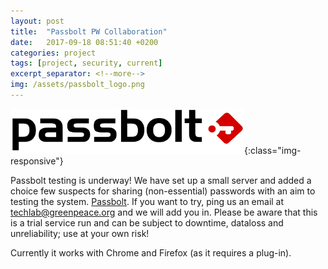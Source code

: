 ```yaml
---
layout: post
title:  "Passbolt PW Collaboration"
date:   2017-09-18 08:51:40 +0200
categories: project
tags: [project, security, current]
excerpt_separator: <!--more-->
img: /assets/passbolt_logo.png
---
```

![PassBolt](/assets/passbolt_logo.png){:class="img-responsive"}

Passbolt testing is underway! We have set up a small server and added a choice few suspects for sharing (non-essential) passwords with an aim to testing the system. [Passbolt](https://www.passbolt.com/). If you want to try, ping us an email at techlab@greenpeace.org and we will add you in. Please be aware that this is a trial service run and can be subject to downtime, dataloss and unreliability; use at your own risk!

Currently it works with Chrome and Firefox (as it requires a plug-in).